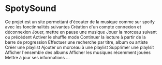 # SpotySound
Ce projet est un site permettant d'écouter de la musique comme sur spoify avec les fonctinnalités suivantes
Création d'un compte
connexion et déconnexion 
Jouer, mettre en pause une musique
Jouer la morceau suivant ou précédent
Activer le shuffle mode
Continuer la lecture à partir de la barre de progression
Effectuer une recherche par titre, album ou artiste
Créer une playlist
Ajouter un morceau à une playlist
Supprimer une playlsit
Afficher l'ensemble des albums
Afficher les musiques récemment jouées
Mettre à jour ses informations 
...
